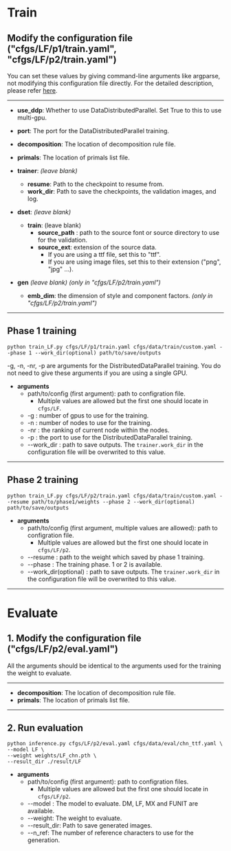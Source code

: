 # Train
## Modify the configuration file ("cfgs/LF/p1/train.yaml", "cfgs/LF/p2/train.yaml")

You can set these values by giving command-line arguments like argparse, not modifying this configuration file directly.
For the detailed description, please refer [here](https://github.com/khanrc/sconf#cli-modification).

---
- **use_ddp**:  Whether to use DataDistributedParallel. Set True to this to use multi-gpu.
- **port**: The port for the DataDistributedParallel training.

- **decomposition**: The location of decomposition rule file.
- **primals**: The location of primals list file.

- **trainer**: _(leave blank)_
  - **resume**: Path to the checkpoint to resume from.
  - **work_dir**: Path to save the checkpoints, the validation images, and log.
  
- **dset**: _(leave blank)_
  - **train**: (leave blank)
    - **source_path** : path to the source font or source directory to use for the validation.
    - **source_ext**: extension of the source data. 
        - If you are using a ttf file, set this to "ttf".
        - If you are using image files, set this to their extension ("png", "jpg" ...).
    
- **gen** _(leave blank)_ _(only in "cfgs/LF/p2/train.yaml")_
  - **emb_dim**: the dimension of style and component factors. _(only in "cfgs/LF/p2/train.yaml")_

---

## Phase 1 training

```
python train_LF.py cfgs/LF/p1/train.yaml cfgs/data/train/custom.yaml --phase 1 --work_dir(optional) path/to/save/outputs
```
-g, -n, -nr, -p are arguments for the DistributedDataParallel training.
You do not need to give these arguments if you are using a single GPU.

* **arguments**
  * path/to/config (first argument): path to configration file.
    * Multiple values are allowed but the first one should locate in `cfgs/LF`.
  * \-g : number of gpus to use for the training.
  * \-n : number of nodes to use for the training.
  * \-nr : the ranking of current node within the nodes.
  * \-p : the port to use for the DistributedDataParallel training.
  * \-\-work_dir : path to save outputs. The `trainer.work_dir` in the configuration file will be overwrited to this value.
  

---
## Phase 2 training

```
python train_LF.py cfgs/LF/p2/train.yaml cfgs/data/train/custom.yaml --resume path/to/phase1/weights --phase 2 --work_dir(optional) path/to/save/outputs
```
* **arguments**
  * path/to/config (first argument, multiple values are allowed): path to configration file.
    * Multiple values are allowed but the first one should locate in `cfgs/LF/p2`.
  * \-\-resume : path to the weight which saved by phase 1 training.
  * \-\-phase : The training phase. 1 or 2 is available.
  * \-\-work_dir(optional) : path to save outputs. The `trainer.work_dir` in the configuration file will be overwrited to this value.

---

# Evaluate
## 1. Modify the configuration file ("cfgs/LF/p2/eval.yaml")

All the arguments should be identical to the arguments used for the training the weight to evaluate.

---
- **decomposition**: The location of decomposition rule file.
- **primals**: The location of primals list file.
---

## 2. Run evaluation

```
python inference.py cfgs/LF/p2/eval.yaml cfgs/data/eval/chn_ttf.yaml \
--model LF \
--weight weights/LF_chn.pth \
--result_dir ./result/LF
```
* **arguments**
  * path/to/config (first argument): path to configration files.
    * Multiple values are allowed but the first one should locate in `cfgs/LF/p2`.
  * \-\-model : The model to evaluate. DM, LF, MX and FUNIT are available.
  * \-\-weight: The weight to evaluate.
  * \-\-result_dir: Path to save generated images.
  * \-\-n_ref: The number of reference characters to use for the generation.
